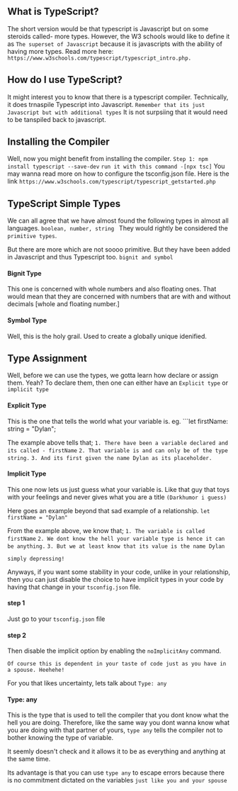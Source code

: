 ## What is TypeScript?

The short version would be that typescript is Javascript but on some steroids called- more types.
However, the W3 schools would like to define it as 
```The superset of Javascript``` because it is javascripts with the ability of having more types. Read more here: ```https://www.w3schools.com/typescript/typescript_intro.php.```

## How do I use TypeScript?

It might interest you to know that there is a typescript compiler. Technically, it does trnaspile Typescript into Javascript. 
```Remember that its just Javascript but with additional types```
It is not surpsiing that it would need to be tanspiled back to javascript.

## Installing the Compiler
Well, now you might benefit from installing the compiler.
```Step 1: npm install typescript --save-dev```
```run it with this command -[npx tsc]```
You may wanna read more on how to configure the tsconfig.json file. Here is the link ```https://www.w3schools.com/typescript/typescript_getstarted.php```

## TypeScript Simple Types

We can all agree that we have almost found the following types in almost all languages. ```boolean, number, string ```
They would rightly be considered the ```primitive types```.

But there are more which are not soooo primitive. But they have been added in Javascript and thus Typescript too.
```bignit and symbol``` 

#### Bignit Type
This one is concerned with whole numbers and also floating ones. That would mean that they are concerned with numbers that are with and without decimals [whole and floating number.]

#### Symbol Type
Well, this is the holy grail. Used to create a globally unique idenified. 

## Type Assignment
Well, before we can use the types, we gotta learn how declare or assign them. Yeah?
To declare them, then one can either have an ```Explicit type``` or ```implicit type```

#### Explicit Type
This is the one that tells the world what your variable is. 
eg. ```let firstName: string = "Dylan";

The example above tells that; 
```1. There have been a variable declared and its called - firstName```
```2. That variable is and can only be of the type string.```
```3. And its first given the name Dylan as its placeholder.```

#### Implicit Type
This one now lets us just guess what your variable is. Like that guy that toys with your feelings and never gives what you are a title ```(Darkhumor i guess)```

Here goes an example beyond that sad example of a relationship.
```let firstName = "Dylan"```

From the example above, we know that;
```1. The variable is called firstName```
```2. We dont know the hell your variable type is hence it can be anything.```
```3. But we at least know that its value is the name Dylan```

```simply depressing!```

Anyways, if you want some stability in your code, unlike in your relationship, then you can just disable the choice to have implicit types in your code by having that change in your ```tsconfig.json``` file.

#### step 1
Just go to your ```tsconfig.json``` file

#### step 2
Then disable the implicit option by enabling the ```noImplicitAny``` command. 

```Of course this is dependent in your taste of code just as you have in a spouse. Heehehe!```

For you that likes uncertainty, lets talk about ```Type: any```

#### Type: any
This is the type that is used to tell the compiler that you dont know what the hell you are doing. Therefore, like the same way you dont wanna know what you are doing with that partner of yours, ```type any``` tells the compiler not to bother knowing the type of variable. 

It seemly doesn't check and it allows it to be as everything and anything at the same time. 

Its advantage is that you can use ```type any``` to escape errors because there is no commitment dictated on the variables ```just like you and your spouse```